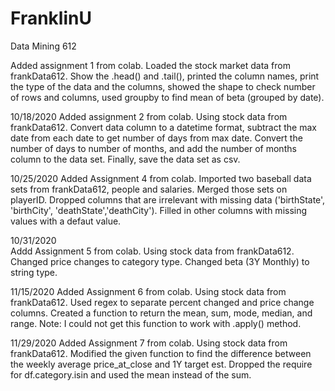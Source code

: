 # FranklinU
Data Mining 612

Added assignment 1 from colab.
Loaded the stock market data from frankData612.
Show the .head() and .tail(), printed the column names, print the type of the data and the columns, 
  showed the shape to check number of rows and columns, used groupby to find mean of beta (grouped by date).

10/18/2020 
Added assignment 2 from colab.
Using stock data from frankData612.
Convert data column to a datetime format, subtract the max date from each date to get number of days from max date.
Convert the number of days to number of months, and add the number of months column to the data set. Finally, save the data set as csv.

10/25/2020
Added Assignment 4 from colab.
Imported two baseball data sets from frankData612, people and salaries.
Merged those sets on playerID.
Dropped columns that are irrelevant with missing data ('birthState', 'birthCity', 'deathState','deathCity').
Filled in other columns with missing values with a defaut value.


10/31/2020  
Addd Assignment 5 from colab.
Using stock data from frankData612.
Changed price changes to category type.
Changed beta (3Y Monthly) to string type.

11/15/2020
Added Assignment 6 from colab.
Using stock data from frankData612.
Used regex to separate percent changed and price change columns.
Created a function to return the mean, sum, mode, median, and range.
Note: I could not get this function to work with .apply() method.

11/29/2020
Added Assignment 7 from colab.
Using stock data from frankData612.
Modified the given function to find the difference between the weekly average price_at_close and 1Y target est.
Dropped the require for df.category.isin and used the mean instead of the sum.

